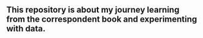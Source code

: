 ## This repository is about my journey learning from the correspondent book and experimenting with data.